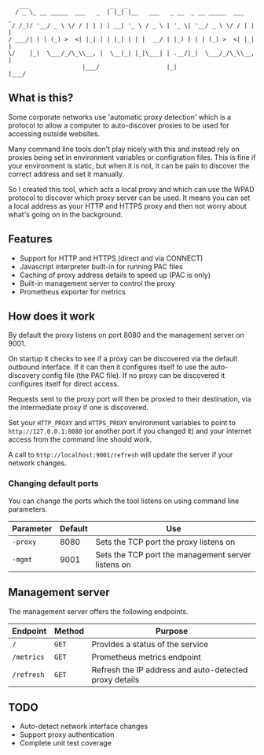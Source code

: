 ```
   ___                       _   _                                      
  / _ \_ __ _____  ___   _  | |_| |__   ___   _ __  _ __ _____  ___   _ 
 / /_)/ '__/ _ \ \/ / | | | | __| '_ \ / _ \ | '_ \| '__/ _ \ \/ / | | |
/ ___/| | | (_) >  <| |_| | | |_| | | |  __/ | |_) | | | (_) >  <| |_| |
\/    |_|  \___/_/\_\\__, |  \__|_| |_|\___| | .__/|_|  \___/_/\_\\__, |
                     |___/                   |_|                  |___/ 
```

## What is this?

Some corporate networks use 'automatic proxy detection' which is a protocol to allow a computer to auto-discover proxies to be used for accessing outside websites.  

Many command line tools don't play nicely with this and instead rely on proxies being set in environment variables or configration files.  This is fine if your environment is static, but when it is not, it can be pain to discover the correct address and set it manually.

So I created this tool, which acts a local proxy and which can use the WPAD protocol to discover which proxy server can be used.  It means you can set a local address as your HTTP and HTTPS proxy and then not worry about what's going on in the background.

## Features

* Support for HTTP and HTTPS (direct and via CONNECT)
* Javascript interpreter built-in for running PAC files
* Caching of proxy address details to speed up (PAC is only)
* Built-in management server to control the proxy
* Prometheus exporter for metrics

## How does it work

By default the proxy listens on port 8080 and the management server on 9001.

On startup it checks to see if a proxy can be discovered via the default outbound interface.  If it can then it configures itself to use the auto-discovery config file (the PAC file).  If no proxy can be discovered it configures itself for direct access.

Requests sent to the proxy port will then be proxied to their destination, via the intermediate proxy if one is discovered.

Set your `HTTP_PROXY` and `HTTPS_PROXY` environment variables to point to `http://127.0.0.1:8080` (or another port if you changed it) and your internet access from the command line should work.

A call to `http://localhost:9001/refresh` will update the server if your network changes.

### Changing default ports

You can change the ports which the tool listens on using command line parameters.  

| Parameter | Default | Use | 
| --- | --- | --- |
| `-proxy` | 8080 | Sets the TCP port the proxy listens on |
| `-mgmt` | 9001 | Sets the TCP port the management server listens on |

## Management server

The management server offers the following endpoints.

| Endpoint | Method | Purpose |
| --- | --- | --- |
|`/`| `GET` | Provides a status of the service
|`/metrics`| `GET` | Prometheus metrics endpoint
|`/refresh`| `GET` | Refresh the IP address and auto-detected proxy details

## TODO

* Auto-detect network interface changes
* Support proxy authentication
* Complete unit test coverage